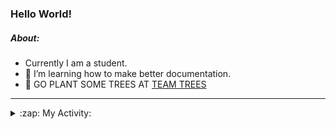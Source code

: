 ### Hello World!

##### About:
- Currently I am a student.
- 🌱 I’m learning how to make better documentation.
- 🌱 GO PLANT SOME TREES AT [TEAM TREES](https://teamtrees.org/)

---
<details>
  <summary>:zap: My Activity:</summary>
  
<!--START_SECTION:waka-->
![Code Time](http://img.shields.io/badge/Code%20Time-1%2C234%20hrs%2035%20mins-blue)

**I'm a Night 🦉** 

```text
🌞 Morning                1971 commits        ███░░░░░░░░░░░░░░░░░░░░░░   10.22 % 
🌆 Daytime                6534 commits        ████████░░░░░░░░░░░░░░░░░   33.87 % 
🌃 Evening                5542 commits        ███████░░░░░░░░░░░░░░░░░░   28.73 % 
🌙 Night                  5246 commits        ███████░░░░░░░░░░░░░░░░░░   27.19 % 
```
📅 **I'm Most Productive on Wednesday** 

```text
Monday                   2682 commits        ███░░░░░░░░░░░░░░░░░░░░░░   13.90 % 
Tuesday                  2647 commits        ███░░░░░░░░░░░░░░░░░░░░░░   13.72 % 
Wednesday                4543 commits        ██████░░░░░░░░░░░░░░░░░░░   23.55 % 
Thursday                 2517 commits        ███░░░░░░░░░░░░░░░░░░░░░░   13.05 % 
Friday                   2058 commits        ███░░░░░░░░░░░░░░░░░░░░░░   10.67 % 
Saturday                 1658 commits        ██░░░░░░░░░░░░░░░░░░░░░░░   08.59 % 
Sunday                   3188 commits        ████░░░░░░░░░░░░░░░░░░░░░   16.52 % 
```


📊 **This Week I Spent My Time On** 

```text
🔥 Editors: 
IntelliJ                 8 hrs 49 mins       ███████████████████░░░░░░   76.46 % 
VS Code                  2 hrs 2 mins        ████░░░░░░░░░░░░░░░░░░░░░   17.67 % 
Android Studio           40 mins             █░░░░░░░░░░░░░░░░░░░░░░░░   05.87 % 

🐱‍💻 Projects: 
java-springboot-projects 3 hrs 7 mins        ███████░░░░░░░░░░░░░░░░░░   27.13 % 
mysql-java               2 hrs 40 mins       ██████░░░░░░░░░░░░░░░░░░░   23.25 % 
music-api                2 hrs 30 mins       █████░░░░░░░░░░░░░░░░░░░░   21.69 % 
py-series                2 hrs 2 mins        ████░░░░░░░░░░░░░░░░░░░░░   17.67 % 
CSE224-Fundamentals-of-An30 mins             █░░░░░░░░░░░░░░░░░░░░░░░░   04.40 % 
```


 Last Updated on 15/10/2023 19:10:59 UTC
<!--END_SECTION:waka-->
</details>
